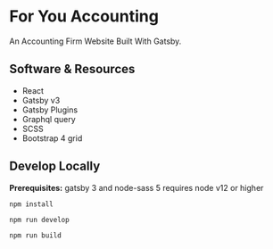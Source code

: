 # For You Accounting

An Accounting Firm Website Built With Gatsby.

## Software & Resources

- React
- Gatsby v3
- Gatsby Plugins
- Graphql query
- SCSS
- Bootstrap 4 grid 


## Develop Locally

**Prerequisites:** gatsby 3 and node-sass 5 requires node v12 or higher

```
npm install
```

```
npm run develop
```

```
npm run build
```